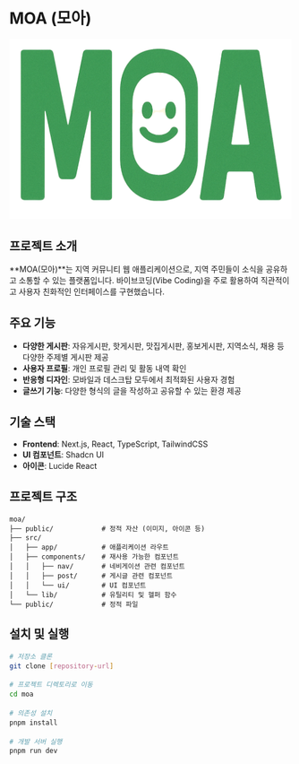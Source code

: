 # MOA (모아)

![MOA 로고](/public/moa_logo.svg)

## 프로젝트 소개

**MOA(모아)**는 지역 커뮤니티 웹 애플리케이션으로, 지역 주민들이 소식을 공유하고 소통할 수 있는 플랫폼입니다. 바이브코딩(Vibe Coding)을 주로 활용하여 직관적이고 사용자 친화적인 인터페이스를 구현했습니다.

## 주요 기능

- **다양한 게시판**: 자유게시판, 핫게시판, 맛집게시판, 홍보게시판, 지역소식, 채용 등 다양한 주제별 게시판 제공
- **사용자 프로필**: 개인 프로필 관리 및 활동 내역 확인
- **반응형 디자인**: 모바일과 데스크탑 모두에서 최적화된 사용자 경험
- **글쓰기 기능**: 다양한 형식의 글을 작성하고 공유할 수 있는 환경 제공

## 기술 스택

- **Frontend**: Next.js, React, TypeScript, TailwindCSS
- **UI 컴포넌트**: Shadcn UI
- **아이콘**: Lucide React

## 프로젝트 구조

```
moa/
├── public/            # 정적 자산 (이미지, 아이콘 등)
├── src/
│   ├── app/           # 애플리케이션 라우트
│   ├── components/    # 재사용 가능한 컴포넌트
│   │   ├── nav/       # 네비게이션 관련 컴포넌트
│   │   ├── post/      # 게시글 관련 컴포넌트
│   │   └── ui/        # UI 컴포넌트
│   └── lib/           # 유틸리티 및 헬퍼 함수
└── public/            # 정적 파일
```

## 설치 및 실행

```bash
# 저장소 클론
git clone [repository-url]

# 프로젝트 디렉토리로 이동
cd moa

# 의존성 설치
pnpm install

# 개발 서버 실행
pnpm run dev
```


